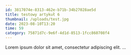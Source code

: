 ```yaml
---
id: 3817074e-8313-462e-b71b-34b27028ae5d
title: testowy artykuł 6
thumbnail: /uploads/test.jpg
date: 2023-08-10T13:20
time: 59
category: 75871d7c-9e6f-4d1d-8513-1fcc860708f4
---
```


Lorem ipsum dolor sit amet, consectetur adipiscing elit. ...
